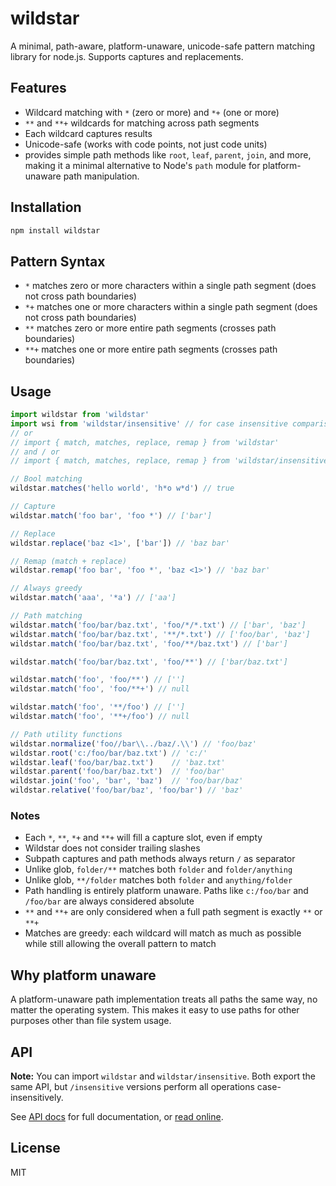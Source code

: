 # wildstar

A minimal, path-aware, platform-unaware, unicode-safe pattern matching library for node.js. Supports captures and replacements.

## Features

- Wildcard matching with `*` (zero or more) and `*+` (one or more)
- `**` and `**+` wildcards for matching across path segments
- Each wildcard captures results
- Unicode-safe (works with code points, not just code units)
- provides simple path methods like `root`, `leaf`, `parent`, `join`, and more, making it a minimal alternative to Node's `path` module for platform-unaware path manipulation.

## Installation

```sh
npm install wildstar
```

## Pattern Syntax

- `*` matches zero or more characters within a single path segment (does not cross path boundaries)
- `*+` matches one or more characters within a single path segment (does not cross path boundaries)
- `**` matches zero or more entire path segments (crosses path boundaries)
- `**+` matches one or more entire path segments (crosses path boundaries)

## Usage

```js
import wildstar from 'wildstar'
import wsi from 'wildstar/insensitive' // for case insensitive comparison functions
// or
// import { match, matches, replace, remap } from 'wildstar'
// and / or
// import { match, matches, replace, remap } from 'wildstar/insensitive'

// Bool matching
wildstar.matches('hello world', 'h*o w*d') // true

// Capture
wildstar.match('foo bar', 'foo *') // ['bar']

// Replace
wildstar.replace('baz <1>', ['bar']) // 'baz bar'

// Remap (match + replace)
wildstar.remap('foo bar', 'foo *', 'baz <1>') // 'baz bar'

// Always greedy
wildstar.match('aaa', '*a') // ['aa']

// Path matching
wildstar.match('foo/bar/baz.txt', 'foo/*/*.txt') // ['bar', 'baz']
wildstar.match('foo/bar/baz.txt', '**/*.txt') // ['foo/bar', 'baz']
wildstar.match('foo/bar/baz.txt', 'foo/**/baz.txt') // ['bar']

wildstar.match('foo/bar/baz.txt', 'foo/**') // ['bar/baz.txt']

wildstar.match('foo', 'foo/**') // ['']
wildstar.match('foo', 'foo/**+') // null

wildstar.match('foo', '**/foo') // ['']
wildstar.match('foo', '**+/foo') // null

// Path utility functions
wildstar.normalize('foo//bar\\../baz/.\\') // 'foo/baz'
wildstar.root('c:/foo/bar/baz.txt') // 'c:/'
wildstar.leaf('foo/bar/baz.txt')    // 'baz.txt'
wildstar.parent('foo/bar/baz.txt')  // 'foo/bar'
wildstar.join('foo', 'bar', 'baz')  // 'foo/bar/baz'
wildstar.relative('foo/bar/baz', 'foo/bar') // 'baz'
```

### Notes

- Each `*`, `**`, `*+` and `**+` will fill a capture slot, even if empty
- Wildstar does not consider trailing slashes
- Subpath captures and path methods always return `/` as separator
- Unlike glob, `folder/**` matches both `folder` and `folder/anything`
- Unlike glob, `**/folder` matches both `folder` and `anything/folder`
- Path handling is entirely platform unaware. Paths like `c:/foo/bar` and `/foo/bar` are always considered absolute
- `**` and `**+` are only considered when a full path segment is exactly `**` or `**+`
- Matches are greedy: each wildcard will match as much as possible while still allowing the overall pattern to match

## Why platform unaware

A platform-unaware path implementation treats all paths the same way, no matter the operating system. This makes it easy to use paths for other purposes other than file system usage.

## API

**Note:** You can import `wildstar` and `wildstar/insensitive`. Both export the same API, but `/insensitive` versions perform all operations case-insensitively.

See [API docs](API.md) for full documentation, or [read online](https://kamicane.github.io/wildstar/).

## License

MIT

